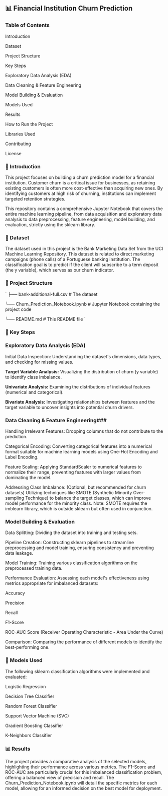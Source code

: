 ## 📊 Financial Institution Churn Prediction

### Table of Contents

Introduction

Dataset

Project Structure

Key Steps

Exploratory Data Analysis (EDA)

Data Cleaning & Feature Engineering

Model Building & Evaluation

Models Used

Results

How to Run the Project

Libraries Used

Contributing

License

### 🚀 Introduction
This project focuses on building a churn prediction model for a financial institution. Customer churn is a critical issue for businesses, as retaining existing customers is often more cost-effective than acquiring new ones. By identifying customers at high risk of churning, institutions can implement targeted retention strategies.

This repository contains a comprehensive Jupyter Notebook that covers the entire machine learning pipeline, from data acquisition and exploratory data analysis to data preprocessing, feature engineering, model building, and evaluation, strictly using the sklearn library.

### 💾 Dataset
The dataset used in this project is the Bank Marketing Data Set from the UCI Machine Learning Repository. This dataset is related to direct marketing campaigns (phone calls) of a Portuguese banking institution. The classification goal is to predict if the client will subscribe to a term deposit (the y variable), which serves as our churn indicator.

### 📁 Project Structure
` 
├── bank-additional-full.csv  # The dataset

└── Churn_Prediction_Notebook.ipynb # Jupyter Notebook containing the project code

└── README.md                 # This README file
`

### 🔑 Key Steps

### Exploratory Data Analysis (EDA)
Initial Data Inspection: Understanding the dataset's dimensions, data types, and checking for missing values.

**Target Variable Analysis:** Visualizing the distribution of churn (y variable) to identify class imbalance.

**Univariate Analysis:** Examining the distributions of individual features (numerical and categorical).

**Bivariate Analysis:** Investigating relationships between features and the target variable to uncover insights into potential churn drivers.

### Data Cleaning & Feature Engineering###
  Handling Irrelevant Features: Dropping columns that do not contribute to the prediction.

  Categorical Encoding: Converting categorical features into a numerical format suitable for machine learning models using One-Hot Encoding and Label Encoding.

  Feature Scaling: Applying StandardScaler to numerical features to normalize their range, preventing features with larger values from dominating the model.

  Addressing Class Imbalance: (Optional, but recommended for churn datasets) Utilizing techniques like SMOTE (Synthetic Minority Over-sampling Technique) to balance the target classes, which can improve model performance for the minority class. Note: SMOTE requires the imblearn library, which is outside sklearn but often used in conjunction.

### Model Building & Evaluation ###
Data Splitting: Dividing the dataset into training and testing sets.

Pipeline Creation: Constructing sklearn pipelines to streamline preprocessing and model training, ensuring consistency and preventing data leakage.

Model Training: Training various classification algorithms on the preprocessed training data.

Performance Evaluation: Assessing each model's effectiveness using metrics appropriate for imbalanced datasets:

Accuracy

Precision

Recall

F1-Score

ROC-AUC Score (Receiver Operating Characteristic - Area Under the Curve)

Comparison: Comparing the performance of different models to identify the best-performing one.

### 🤖 Models Used ###
The following sklearn classification algorithms were implemented and evaluated:

Logistic Regression

Decision Tree Classifier

Random Forest Classifier

Support Vector Machine (SVC)

Gradient Boosting Classifier

K-Neighbors Classifier

### 📊 Results
The project provides a comparative analysis of the selected models, highlighting their performance across various metrics. The F1-Score and ROC-AUC are particularly crucial for this imbalanced classification problem, offering a balanced view of precision and recall. The Churn_Prediction_Notebook.ipynb will detail the specific metrics for each model, allowing for an informed decision on the best model for deployment.
